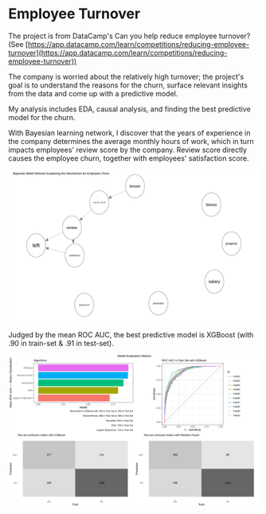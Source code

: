 # Employee Turnover

The project is from DataCamp's Can you help reduce employee turnover? (See [https://app.datacamp.com/learn/competitions/reducing-employee-turnover](https://app.datacamp.com/learn/competitions/reducing-employee-turnover))

The company is worried about the relatively high turnover; the project's goal is to understand the reasons for the churn, surface relevant insights from the data and come up with a predictive model.

My analysis includes EDA, causal analysis, and finding the best predictive model for the churn.

With Bayesian learning network, I discover that the years of experience in the company determines the average monthly hours of work, which in turn impacts employees' review score by the company. Review score directly causes the employee churn, together with employees' satisfaction score.

![](plots/causal_mechanism.png)

Judged by the mean ROC AUC, the best predictive model is XGBoost (with .90 in train-set & .91 in test-set).

![](plots/model_eval_metrics.png)